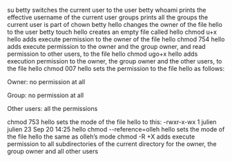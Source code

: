 su betty switches the current user to the user betty
whoami prints the effective username of the current user
groups prints all the groups the current user is part of
chown betty hello changes the owner of the file hello to the user betty
touch hello creates an empty file called hello
chmod u+x hello adds execute permission to the owner of the file hello
chmod 754 hello adds execute permission to the owner and the group owner, and read permission to other users, to the file hello
chmod ugo+x hello adds execution permission to the owner, the group owner and the other users, to the file hello
chmod 007 hello sets the permission to the file hello as follows:

Owner: no permission at all

Group: no permission at all

Other users: all the permissions

chmod 753 hello sets the mode of the file hello to this: -rwxr-x-wx 1 julien julien 23 Sep 20 14:25 hello
chmod --reference=olleh hello sets the mode of the file hello the same as olleh’s mode
chmod -R +X adds execute permission to all subdirectories of the current directory for the owner, the group owner and all other users
